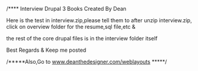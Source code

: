 /**** Interview Drupal 3 Books Created By Dean

Here is the test in interview.zip,please tell them to after unzip interview.zip, click on overview folder for the resume,sql file,etc &

the rest of the core drupal files is in the interview folder itself

Best Regards & Keep me posted

/*****Also,Go to www.deanthedesigner.com/weblayouts *****/